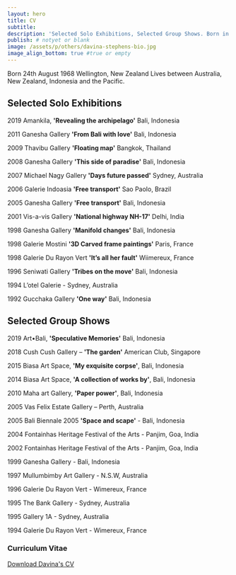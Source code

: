 ```yaml
---
layout: hero
title: CV
subtitle:
description: 'Selected Solo Exhibitions, Selected Group Shows. Born in Wellington, New Zealand, Davina has been living between Australia, Indonesia and the Pacific. She exhibited in Thailand, Brazil, USA, India, Singapore, France, Indonesia and Australia.'
publish: # notyet or blank
image: /assets/p/others/davina-stephens-bio.jpg
image_align_bottom: true #true or empty
---
```


Born 24th August 1968 Wellington, New Zealand Lives between Australia, New Zealand, Indonesia and the Pacific.

## Selected Solo Exhibitions

2019 Amankila, **'Revealing the archipelago'** Bali, Indonesia

2011 Ganesha Gallery **'From Bali with love'** Bali, Indonesia

2009 Thavibu Gallery **'Floating map'** Bangkok, Thailand

2008 Ganesha Gallery **'This side of paradise'** Bali, Indonesia

2007 Michael Nagy Gallery **'Days future passed'** Sydney, Australia

2006 Galerie Indoasia **'Free transport'** Sao Paolo, Brazil

2005 Ganesha Gallery **'Free transport'** Bali, Indonesia

2001 Vis-a-vis Gallery **'National highway NH-17'** Delhi, India

1998 Ganesha Gallery **'Manifold changes'** Bali, Indonesia

1998 Galerie Mostini **'3D Carved frame paintings'** Paris, France

1998 Galerie Du Rayon Vert **'It’s all her fault'** Wiimereux, France

1996 Seniwati Gallery **'Tribes on the move'** Bali, Indonesia

1994 L’otel Galerie - Sydney, Australia

1992 Gucchaka Gallery **'One way'** Bali, Indonesia

## Selected Group Shows

2019 Art•Bali, **'Speculative Memories'** Bali, Indonesia

2018 Cush Cush Gallery – **'The garden'** American Club, Singapore

2015 Biasa Art Space, **'My exquisite corpse'**, Bali, Indonesia

2014 Biasa Art Space, **'A collection of works by'**, Bali, Indonesia

2010 Maha art Gallery, **'Paper power'**, Bali, Indonesia

2005 Vas Felix Estate Gallery – Perth, Australia

2005 Bali Biennale 2005 **'Space and scape'** - Bali, Indonesia

2004 Fontainhas Heritage Festival of the Arts - Panjim, Goa, India

2002 Fontainhas Heritage Festival of the Arts - Panjim, Goa, India

1999 Ganesha Gallery - Bali, Indonesia

1997 Mullumbimby Art Gallery - N.S.W, Australia

1996 Galerie Du Rayon Vert - Wimereux, France

1995 The Bank Gallery - Sydney, Australia

1995 Gallery 1A - Sydney, Australia

1994 Galerie Du Rayon Vert - Wimereux, France

### Curriculum Vitae

[Download Davina's CV](https://davinastephens.com/assets/pdf/Davina-Stephens-cv.pdf)
